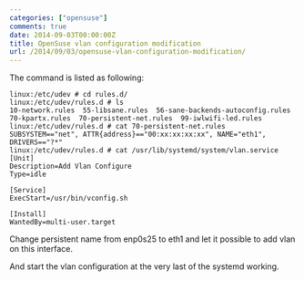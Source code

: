 ```yaml
---
categories: ["opensuse"]
comments: true
date: 2014-09-03T00:00:00Z
title: OpenSuse vlan configuration modification
url: /2014/09/03/opensuse-vlan-configuration-modification/
---
```


The command is listed as following:     

```
linux:/etc/udev # cd rules.d/
linux:/etc/udev/rules.d # ls
10-network.rules  55-libsane.rules  56-sane-backends-autoconfig.rules  70-kpartx.rules  70-persistent-net.rules  99-iwlwifi-led.rules
linux:/etc/udev/rules.d # cat 70-persistent-net.rules
SUBSYSTEM=="net", ATTR{address}=="00:xx:xx:xx:xx", NAME="eth1", DRIVERS=="?*"
linux:/etc/udev/rules.d # cat /usr/lib/systemd/system/vlan.service
[Unit]
Description=Add Vlan Configure 
Type=idle

[Service]
ExecStart=/usr/bin/vconfig.sh

[Install]
WantedBy=multi-user.target

```
Change persistent name from enp0s25 to eth1 and let it possible to add vlan on this interface.    

And start the vlan configuration at the very last of the systemd working.   
